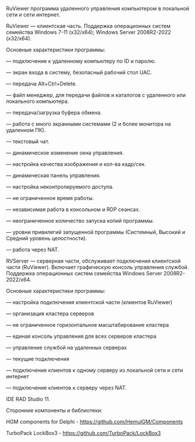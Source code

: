 RuViewer программа удаленного управления компьютером в локальной сети и сети интернет.

RuViewer — клиентская часть.
Поддержка операционных систем семейства Windows 7-11 (x32/x64); Windows Server 2008R2-2022 (x32/x64).

Основные характеристики программы:

— подключение к удаленному компьютеру по ID и паролю.

— экран входа в систему, безопасный рабочий стол UAC.

— передача Alt+Ctrl+Delete.

— файл менеджер, для передачи файлов и каталогов с удаленного или локального компьютера.

— передача/загрузка буфера обмена.

— работа с много экранными системами (2 и более монитора на удаленном ПК).

— текстовый чат.

— динамическое изменение окна управления.

— настройка качества изображения и кол-ва кадр/сек.

— динамическая панель управления.

— настройка неконтролируемого доступа.

— не ограниченное время работы.

— независимая работа в консольном и RDP сеансах.

— неограниченное количество запуска копий программы.

— уровни привилегий запущенной программы (Системный, Высокий и Средний уровень целостности).

— работа через NAT.

RVServer — серверная части, обслуживает подключения клиентской части (RuViewer). Включает графическую консоль управления службой.
Поддержка операционных систем семейства Windows Server 2008R2-2022/x64.

Основные характеристики программы:

— настройка подключения клиентской части (клиентов RuViewer)

— организация кластера серверов

— не ограниченное горизонтальное масштабирование кластера

— единая консоль управления для всех серверов кластера

— управление службой на удаленных серверах

— текущие подключения

— подключение клиентов к одному серверу из локальной сети и сети интернет

— подключение клиентов к серверу через NAT.


IDE RAD Studio 11. 

Сторонние компоненты и библиотеки:

HGM components for Delphi - https://github.com/HemulGM/Components

TurboPack LockBox3 - https://github.com/TurboPack/LockBox3
